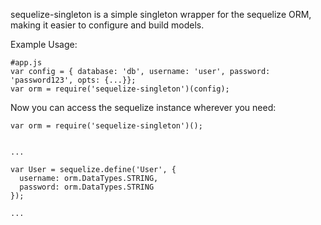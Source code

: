sequelize-singleton is a simple singleton wrapper for the sequelize ORM, making it easier to configure and build models.

Example Usage:

```
#app.js
var config = { database: 'db', username: 'user', password: 'password123', opts: {...}};
var orm = require('sequelize-singleton')(config);
```

Now you can access the sequelize instance wherever you need:

```
var orm = require('sequelize-singleton')();


...

var User = sequelize.define('User', {
  username: orm.DataTypes.STRING,
  password: orm.DataTypes.STRING
});

...

```
